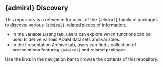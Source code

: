 ## {admiral} Discovery

This repository is a reference for users of the `{admiral}` family of packages to discover various `{admiral}`-related pieces of information. 

* In the Variable Listing tab, users can explore which functions can be used to derive various ADaM data sets and variables.
* In the Presentation Archive tab, users can find a collection of presentations featuring `{admiral}` and related packages.

Use the links in the navigation bar to browse the contents of this repository.

